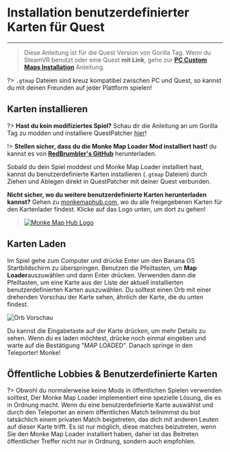 # Installation benutzerdefinierter Karten für Quest
---
>
> Diese Anleitung ist für die Quest Version von Gorilla Tag. Wenn du SteamVR benutzt oder eine Quest **mit Link**, gehe zur [**PC Custom Maps Installation**](pc-maploading) Anleitung.

?> `.gtmap` Dateien sind kreuz kompatibel zwischen PC und Quest, so kannst du mit deinen Freunden auf jeder Plattform spielen!

## Karten installieren
?> **Hast du kein modifiziertes Spiel?** Schau dir die Anleitung an um Gorilla Tag zu modden und installiere QuestPatcher [hier](quest-guide)!

!> **Stellen sicher, dass du die Monke Map Loader Mod installiert hast!** du kannst es von [**RedBrumbler's GitHub**](https://github.com/RedBrumbler/MonkeMapLoader/releases/latest) herunterladen.

Sobald du dein Spiel moddest und Monke Map Loader installiert hast, kannst du benutzerdefinierte Karten installieren (`.gtmap` Dateien) durch Ziehen und Ablegen direkt in QuestPatcher mit deiner Quest verbunden.

**Nicht sicher, wo du weitere benutzerdefinierte Karten herunterladen kannst?** Gehen zu [monkemaphub.com](https://monkemaphub.com), wo du alle freigegebenen Karten für den Kartenlader findest. Klicke auf das Logo unten, um dort zu gehen!

> [![Monke Map Hub Logo](../docs/files/MMHLOGO.png)](https://monkemaphub.com)

## Karten Laden
Im Spiel gehe zum Computer und drücke Enter um den Banana OS Startbildschirm zu überspringen. Benutzen die Pfeiltasten, um **Map Loader**auszuwählen und dann Enter drücken. Verwenden dann die Pfeiltasten, um eine Karte aus der Liste der aktuell installierten benutzerdefinierten Karten auszuwählen. Du solltest einen Orb mit einer drehenden Vorschau der Karte sehen, ähnlich der Karte, die du unten findest.

![Orb Vorschau](../docs/files/orb.png)

Du kannst die Eingabetaste auf der Karte drücken, um mehr Details zu sehen. Wenn du es laden möchtest, drücke noch einmal eingeben und warte auf die Bestätigung "MAP LOADED". Danach springe in den Teleporter! Monke!

## Öffentliche Lobbies & Benutzerdefinierte Karten

?> Obwohl du normalerweise keine Mods in öffentlichen Spielen verwenden solltest, Der Monke Map Loader implementiert eine spezielle Lösung, die es in Ordnung macht. Wenn du eine benutzerdefinierte Karte auswählst und durch den Teleporter an einem öffentlichen Match teilnimmst du bist tatsächlich einem privaten Match beigetreten, das dich mit anderen Leuten auf dieser Karte trifft. Es ist nur möglich, diese matches beizutreten, wenn Sie den Monke Map Loader installiert haben, daher ist das Beitreten öffentlicher Treffer nicht nur in Ordnung, sondern auch empfohlen.